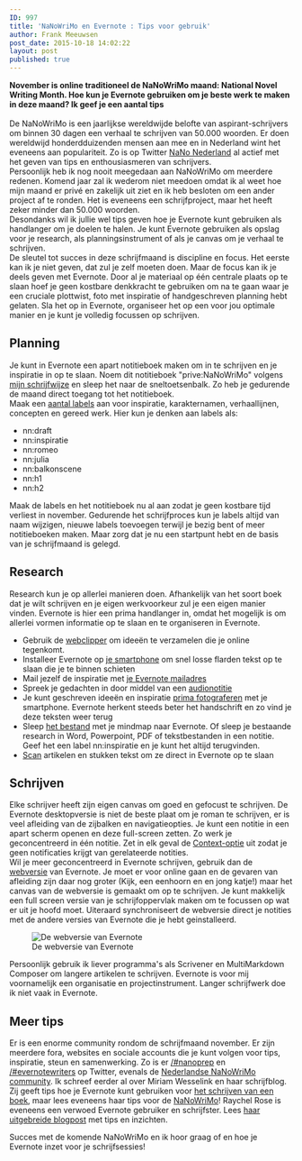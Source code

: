 ```yaml
---
ID: 997
title: 'NaNoWriMo en Evernote : Tips voor gebruik'
author: Frank Meeuwsen
post_date: 2015-10-18 14:02:22
layout: post
published: true
---
```

<p><strong>November is online traditioneel de NaNoWriMo maand: National Novel Writing Month. Hoe kun je Evernote gebruiken om je beste werk te maken in deze maand? Ik geef je een aantal tips</strong><br/>

<!--more-->
<br/>
De NaNoWriMo is een jaarlijkse wereldwijde belofte van aspirant-schrijvers om binnen 30 dagen een verhaal te schrijven van 50.000 woorden. Er doen wereldwijd honderdduizenden mensen aan mee en in Nederland wint het eveneens aan populariteit. Zo is op Twitter <a href="https://twitter.com/NaNoTeamNL">NaNo Nederland</a> al actief met het geven van tips en enthousiasmeren van schrijvers.<br/>
Persoonlijk heb ik nog nooit meegedaan aan NaNoWriMo om meerdere redenen. Komend jaar zal ik wederom niet meedoen omdat ik al weet hoe mijn maand er privé en zakelijk uit ziet en ik heb besloten om een ander project af te ronden. Het is eveneens een schrijfproject, maar het heeft zeker minder dan 50.000 woorden.<br/>
Desondanks wil ik jullie wel tips geven hoe je Evernote kunt gebruiken als handlanger om je doelen te halen. Je kunt Evernote gebruiken als opslag voor je research, als planningsinstrument of als je canvas om je verhaal te schrijven.<br/>
De sleutel tot succes in deze schrijfmaand is discipline en focus. Het eerste kan ik je niet geven, dat zul je zelf moeten doen. Maar de focus kan ik je deels geven met Evernote. Door al je materiaal op één centrale plaats op te slaan hoef je geen kostbare denkkracht te gebruiken om na te gaan waar je een cruciale plottwist, foto met inspiratie of handgeschreven planning hebt gelaten. Sla het op in Evernote, organiseer het op een voor jou optimale manier en je kunt je volledig focussen op schrijven. </p>

<h2 id="planning">Planning</h2>

<p>Je kunt in Evernote een apart notitieboek maken om in te schrijven en je inspiratie in op te slaan. Noem dit notitieboek "prive:NaNoWriMo" volgens <a href="schrijfwijze">mijn schrijfwijze</a> en sleep het naar de sneltoetsenbalk. Zo heb je gedurende de maand direct toegang tot het notitieboek.<br/>
Maak een <a href="labels">aantal labels</a> aan voor inspiratie, karakternamen, verhaallijnen, concepten en gereed werk. Hier kun je denken aan labels als:</p>

<ul>
<li>nn:draft</li>
<li>nn:inspiratie</li>
<li>nn:romeo</li>
<li>nn:julia</li>
<li>nn:balkonscene</li>
<li>nn:h1</li>
<li>nn:h2</li>
</ul>

<p>Maak de labels en het notitieboek nu al aan zodat je geen kostbare tijd verliest in november. Gedurende het schrijfproces kun je labels altijd van naam wijzigen, nieuwe labels toevoegen terwijl je bezig bent of meer notitieboeken maken. Maar zorg dat je nu een startpunt hebt en de basis van je schrijfmaand is gelegd. </p>

<h2 id="research">Research</h2>

<p>Research kun je op allerlei manieren doen. Afhankelijk van het soort boek dat je wilt schrijven en je eigen werkvoorkeur zul je een eigen manier vinden. Evernote is hier een prima handlanger in, omdat het mogelijk is om allerlei vormen informatie op te slaan en te organiseren in Evernote.</p>

<ul>
<li>Gebruik de <a href="webclipper">webclipper</a> om ideeën te verzamelen die je online tegenkomt.</li>
<li>Installeer Evernote op <a href="smartphone">je smartphone</a> om snel losse flarden tekst op te slaan die je te binnen schieten</li>
<li>Mail jezelf de inspiratie met <a href="mailadres">je Evernote mailadres</a></li>
<li>Spreek je gedachten in door middel van een <a href="audionotitie">audionotitie</a></li>
<li>Je kunt geschreven ideeën en inspiratie <a href="ocr">prima fotograferen</a> met je smartphone. Evernote herkent steeds beter het handschrift en zo vind je deze teksten weer terug</li>
<li>Sleep <a href="bestanden">het bestand</a> met je mindmap naar Evernote. Of sleep je bestaande research in Word, Powerpoint, PDF of tekstbestanden in een notitie. Geef het een label nn:inspiratie en je kunt het altijd terugvinden.</li>
<li><a href="scan">Scan</a> artikelen en stukken tekst om ze direct in Evernote op te slaan</li>
</ul>

<h2 id="schrijven">Schrijven</h2>

<p>Elke schrijver heeft zijn eigen canvas om goed en gefocust te schrijven. De Evernote desktopversie is niet de beste plaat om je roman te schrijven, er is veel afleiding van de zijbalken en navigatieopties. Je kunt een notitie in een apart scherm openen en deze full-screen zetten. Zo werk je geconcentreerd in één notitie. Zet in elk geval de <a href="context">Context-optie</a> uit zodat je geen notificaties krijgt van gerelateerde notities.<br/>
Wil je meer geconcentreerd in Evernote schrijven, gebruik dan de <a href="webversie">webversie</a> van Evernote. Je moet er voor online gaan en de gevaren van afleiding zijn daar nog groter (Kijk, een eenhoorn en en jong katje!) maar het canvas van de webversie is gemaakt om op te schrijven. Je kunt makkelijk een full screen versie van je schrijfoppervlak maken om te focussen op wat er uit je hoofd moet. Uiteraard synchroniseert de webversie direct je notities met de andere versies van Evernote die je hebt geinstalleerd.</p>

<figure>
<img src="http://cdn.allesonthouden.nl/images/Screen-Shot-2015-10-17-09-52-37.png" alt="De webversie van Evernote" title="De webversie van Evernote" />
<figcaption>De webversie van Evernote</figcaption>
</figure>

<p>Persoonlijk gebruik ik liever programma's als Scrivener en MultiMarkdown Composer om langere artikelen te schrijven. Evernote is voor mij voornamelijk een organisatie en projectinstrument. Langer schrijfwerk doe ik niet vaak in Evernote. </p>

<h2 id="meertips">Meer tips</h2>

<p>Er is een enorme community rondom de schrijfmaand november. Er zijn meerdere fora, websites en sociale accounts die je kunt volgen voor tips, inspiratie, steun en samenwerking. Zo is er <a href="https://twitter.com/hashtag/NaNoPrep">/#nanoprep</a> en <a href="https://twitter.com/search?q=%23evernotewriters&amp;src=typd">/#evernotewriters</a> op Twitter, evenals de <a href="https://twitter.com/NaNoTeamNL">Nederlandse NaNoWriMo community</a>. Ik schreef eerder al over Miriam Wesselink en haar schrijfblog. Zij geeft tips hoe je Evernote kunt gebruiken voor <a href="http://singularity.nl/hoe-evernote-mij-helpt-bij-een-boek-schrijven-b/">het schrijven van een boek</a>, maar lees eveneens haar tips voor de <a href="http://singularity.nl/nanowrimo/">NaNoWriMo</a>! Raychel Rose is eveneens een verwoed Evernote gebruiker en schrijfster. Lees <a href="https://raychelrose.wordpress.com/2015/10/09/how-to-plot-your-nanowrimo-novel/">haar uitgebreide blogpost</a> met tips en inzichten.</p>

<p>Succes met de komende NaNoWriMo en ik hoor graag of en hoe je Evernote inzet voor je schrijfsessies!</p>
